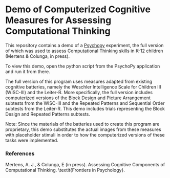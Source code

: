 # Demo of Computerized Cognitive Measures for Assessing Computational Thinking

This repository contains a demo of a [Psychopy](https://www.psychopy.org/) experiment, the full version of which was used to assess Computational Thinking skills in K-12 children (Mertens \& Colunga, in press).

To view this demo, open the python script from the PsychoPy application and run it from there.

The full version of this program uses measures adapted from existing cognitive batteries, namely the Weschler Intelligence Scale for Children III (WISC-III) and the Leiter-R. More specifically, the full version includes computerized versions of the Block Design and Picture Arrangement subtests from the WISC-III and the Repeated Patterns and Sequential Order subtests from the Leiter-R. This demo includes trials representing the Block Design and Repeated Patterns subtests.

Note: Since the materials of the batteries used to create this program are proprietary, this demo substitutes the actual images from these measures with placeholder stimuli in order to how the computerized versions of these tasks were implemented.

### References
Mertens, A. J., \& Colunga, E (in press). Assessing Cognitive Components of Computational Thinking. \textit{Frontiers in Psychology}.